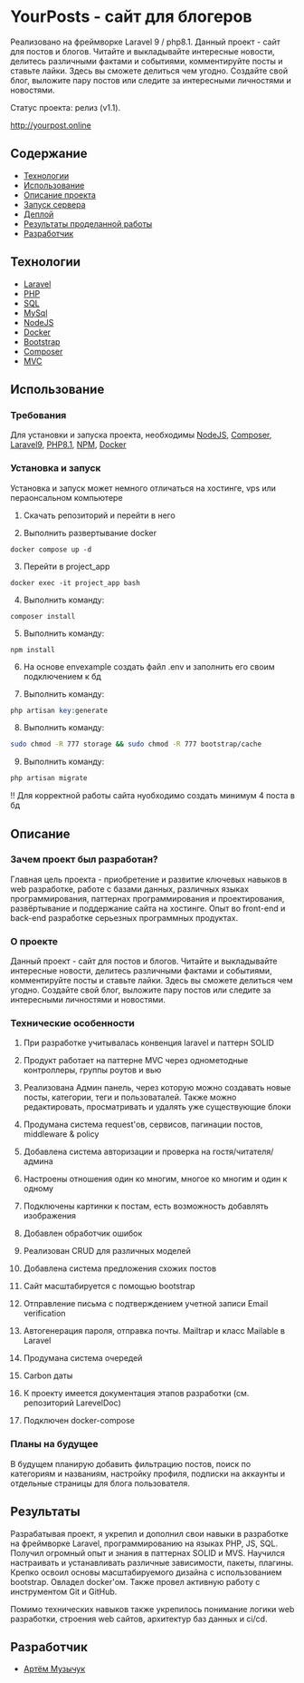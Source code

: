 # YourPosts - сайт для блогеров

Реализовано на фреймворке Laravel 9 / php8.1. 
Данный проект - сайт для постов и блогов. Читайте и выкладывайте интересные новости, делитесь различными фактами и событиями, комментируйте посты и ставьте лайки. Здесь вы сможете делиться чем угодно. Создайте свой блог, выложите пару постов или следите за интересными личностями и новостями.

Статус проекта: релиз (v1.1).

http://yourpost.online

## Содержание
- [Технологии](#технологии)
- [Использование](#использование)
- [Описание проекта](#описание)
- [Запуск сервера](#Запуск)
- [Деплой](#Деплой)
- [Результаты проделанной работы](#Результаты)
- [Разработчик](#разработчик)

## Технологии
- [Laravel](https://laravel.com)
- [PHP](https://www.php.net)
- [SQL](https://ru.wikipedia.org/wiki/SQL)
- [MySql](https://www.mysql.com)
- [NodeJS](https://www.node.org)
- [Docker](https://www.docker.com)
- [Bootstrap](https://getbootstrap.com)
- [Composer](https://getcomposer.org)
- [MVC](https://en.wikipedia.org/wiki/Model–view–controller)

## Использование

### Требования

Для установки и запуска проекта, необходимы [NodeJS](https://nodejs.org/), [Composer](https://getcomposer.org), [Laravel9](https://laravel.com), [PHP8.1](https://www.php.net), [NPM](https://www.npmjs.com), [Docker](https://www.docker.com)

### Установка и запуск

Установка и запуск может немного отличаться на хостинге, vps или пераонсальном компьютере

1) Скачать репозиторий и перейти в него

2) Выполнить развертывание docker
```docker
docker compose up -d
```

3) Перейти в project_app 
```docker
docker exec -it project_app bash
```

4) Выполнить команду:
```composer
composer install 
```

5) Выполнить команду:
```npm
npm install 
```

6) На основе envexample создать файл .env и заполнить его своим подключением к бд

7) Выполнить команду:
```php
php artisan key:generate
```

8) Выполнить команду:
```bash
sudo chmod -R 777 storage && sudo chmod -R 777 bootstrap/cache
```

9) Выполнить команду:
```php
php artisan migrate
```

!! Для корректной работы сайта нуобходимо создать минимум 4 поста в бд

## Описание

### Зачем проект был разработан?

Главная цель проекта - приобретение и развитие ключевых навыков в web разработке, работе с базами данных, различных языках программирования, паттернах программирования и проектирования, развёртывание и поддержание сайта на хостинге. Опыт во front-end и back-end разработке серьезных программных продуктах.

### О проекте

Данный проект - сайт для постов и блогов. Читайте и выкладывайте интересные новости, делитесь различными фактами и событиями, комментируйте посты и ставьте лайки. Здесь вы сможете делиться чем угодно. Создайте свой блог, выложите пару постов или следите за интересными личностями и новостями.

### Технические особенности

1) При разработке учитывалась конвенция laravel и паттерн SOLID
2) Продукт работает на паттерне MVC через однометодные контроллеры, группы роутов и вью 
3) Реализована Админ панель, через которую можно создавать новые посты, категории, теги и пользоваталей. Также можно редактировать, просматривать и удалять уже существующие блоки
4) Продумана система request'ов, сервисов, пагинации постов, middleware & policy
5) Добавлена система авторизации и проверка на гостя/читателя/админа
6) Настроены отношения один ко многим, многое ко многим и один к одному
7) Подключены картинки к постам, есть возможность добавлять изображения
8) Добавлен обработчик ошибок
9) Реализован CRUD для различных моделей 
10) Добавлена система предложения схожих постов
11) Сайт масштабируется с помощью bootstrap 
12) Отправление письма с подтверждением учетной записи Email verification
13) Автогенерация пароля, отправка почты. Mailtrap и класс Mailable в Laravel
14) Продумана система очередей
15) Carbon даты
16) К проекту имеется документация этапов разработки (см. репозиторий LarevelDoc)

17) Подключен docker-compose

### Планы на будущее

В будущем планирую добавить фильтрацию постов, поиск по категориям и названиям, настройку профиля, подписки на аккаунты и отдельные страницы для блога пользователя.

## Результаты

Разрабатывая проект, я укрепил и дополнил свои навыки в разработке на фреймворке Laravel, программированию на языках PHP, JS, SQL. Получил огромный опыт и знания в паттернах SOLID и MVS. Научился настраивать и устанавливать различные зависимости, пакеты, плагины. Крепко освоил основы масштабируемого дизайна с использованием bootstrap. Овладел docker'ом. Также провел активную работу с инструментом Git и GitHub.

Помимо технических навыков также укрепилось понимание логики web разработки, строения web сайтов, архитектур баз данных и ci/cd.

## Разработчик

- [Артём Музычук](https://t.me/a_rtem_m)
